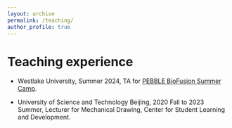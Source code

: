 ```yaml
---
layout: archive
permalink: /teaching/
author_profile: true
---
```


# Teaching experience

  + Westlake University, Summer 2024, TA for [PEBBLE BioFusion Summer Camp](https://cis.westlake.edu.cn/en/info/1033/1052.htm).
  
  + University of Science and Technology Beijing, 2020 Fall to 2023 Summer, Lecturer for Mechanical Drawing, Center for Student Learning and Development.